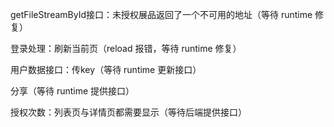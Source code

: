 getFileStreamById接口：未授权展品返回了一个不可用的地址（等待 runtime 修复）

登录处理：刷新当前页（reload 报错，等待 runtime 修复）

用户数据接口：传key（等待 runtime 更新接口）

分享（等待 runtime 提供接口）

授权次数：列表页与详情页都需要显示（等待后端提供接口）
